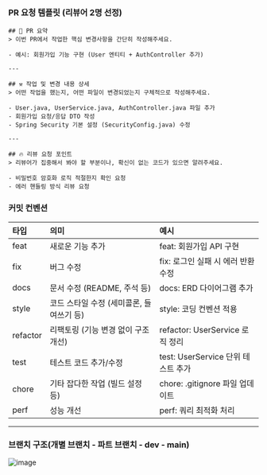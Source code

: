 ### PR 요청 템플릿 (리뷰어 2명 선정)

```
## 📌 PR 요약
> 이번 PR에서 작업한 핵심 변경사항을 간단히 작성해주세요.

- 예시: 회원가입 기능 구현 (User 엔티티 + AuthController 추가)

---

## ⚒️ 작업 및 변경 내용 상세
> 어떤 작업을 했는지, 어떤 파일이 변경되었는지 구체적으로 작성해주세요.

- User.java, UserService.java, AuthController.java 파일 추가
- 회원가입 요청/응답 DTO 작성
- Spring Security 기본 설정 (SecurityConfig.java) 수정

---

## 🔥 리뷰 요청 포인트
> 리뷰어가 집중해서 봐야 할 부분이나, 확신이 없는 코드가 있으면 알려주세요.

- 비밀번호 암호화 로직 적절한지 확인 요청
- 에러 핸들링 방식 리뷰 요청

```

### 커밋 컨벤션

| 타입 | 의미 | 예시 |
|:----|:----|:----|
| feat | 새로운 기능 추가 | feat: 회원가입 API 구현 |
| fix | 버그 수정 | fix: 로그인 실패 시 에러 반환 수정 |
| docs | 문서 수정 (README, 주석 등) | docs: ERD 다이어그램 추가 |
| style | 코드 스타일 수정 (세미콜론, 들여쓰기 등) | style: 코딩 컨벤션 적용 |
| refactor | 리팩토링 (기능 변경 없이 구조 개선) | refactor: UserService 로직 정리 |
| test | 테스트 코드 추가/수정 | test: UserService 단위 테스트 추가 |
| chore | 기타 잡다한 작업 (빌드 설정 등) | chore: .gitignore 파일 업데이트 |
| perf | 성능 개선 | perf: 쿼리 최적화 처리 |


---

### 브랜치 구조(개별 브랜치 - 파트 브랜치 - dev - main)

![image](https://github.com/user-attachments/assets/c0e00a91-d51d-4a58-9c98-483b399362f4)
